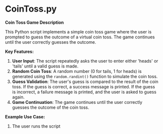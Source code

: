 # CoinToss.py

**Coin Toss Game Description**

This Python script implements a simple coin toss game where the user is prompted to guess the outcome of a virtual coin toss. The game continues until the user correctly guesses the outcome.

**Key Features:**

1. **User Input**: The script repeatedly asks the user to enter either 'heads' or 'tails' until a valid guess is made.
2. **Random Coin Toss**: A random number (0 for tails, 1 for heads) is generated using the `random.randint()` function to simulate the coin toss.
3. **Guess Validation**: The user's guess is compared to the result of the coin toss. If the guess is correct, a success message is printed. If the guess is incorrect, a failure message is printed, and the user is asked to guess again.
4. **Game Continuation**: The game continues until the user correctly guesses the outcome of the coin toss.

**Example Use Case:**

1. The user runs the script